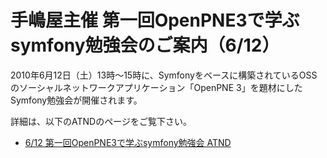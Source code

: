 手嶋屋主催 第一回OpenPNE3で学ぶsymfony勉強会のご案内（6/12）
============================================================

2010年6月12日（土）13時～15時に、Symfonyをベースに構築されているOSSのソーシャルネットワークアプリケーション「OpenPNE 3」を題材にしたSymfony勉強会が開催されます。

詳細は、以下のATNDのページをご覧下さい。

- [6/12 第一回OpenPNE3で学ぶsymfony勉強会 ATND](http://atnd.org/events/4668)


